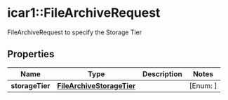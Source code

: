 # icar1::FileArchiveRequest

FileArchiveRequest to specify the Storage Tier

## Properties
Name | Type | Description | Notes
------------ | ------------- | ------------- | -------------
**storageTier** | [**FileArchiveStorageTier**](FileArchiveStorageTier.md) |  | [Enum: ] 


